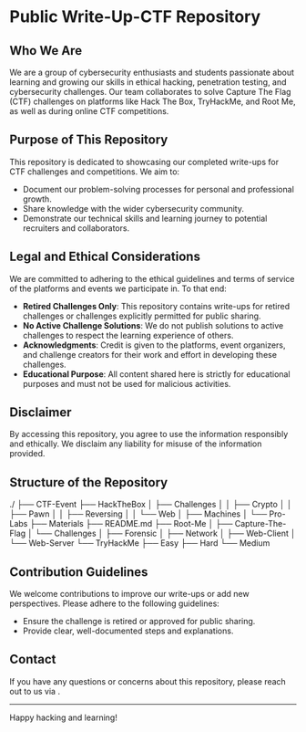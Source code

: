 # Public Write-Up-CTF Repository

## Who We Are
We are a group of cybersecurity enthusiasts and students passionate about learning and growing our skills in ethical hacking, penetration testing, and cybersecurity challenges. Our team collaborates to solve Capture The Flag (CTF) challenges on platforms like Hack The Box, TryHackMe, and Root Me, as well as during online CTF competitions.

## Purpose of This Repository
This repository is dedicated to showcasing our completed write-ups for CTF challenges and competitions. We aim to:
- Document our problem-solving processes for personal and professional growth.
- Share knowledge with the wider cybersecurity community.
- Demonstrate our technical skills and learning journey to potential recruiters and collaborators.

## Legal and Ethical Considerations
We are committed to adhering to the ethical guidelines and terms of service of the platforms and events we participate in. To that end:
- **Retired Challenges Only**: This repository contains write-ups for retired challenges or challenges explicitly permitted for public sharing.
- **No Active Challenge Solutions**: We do not publish solutions to active challenges to respect the learning experience of others.
- **Acknowledgments**: Credit is given to the platforms, event organizers, and challenge creators for their work and effort in developing these challenges.
- **Educational Purpose**: All content shared here is strictly for educational purposes and must not be used for malicious activities.

## Disclaimer
By accessing this repository, you agree to use the information responsibly and ethically. We disclaim any liability for misuse of the information provided.

## Structure of the Repository
./
├── CTF-Event
├── HackTheBox
│   ├── Challenges
│   │   ├── Crypto
│   │   ├── Pawn
│   │   ├── Reversing
│   │   └── Web
│   ├── Machines
│   └── Pro-Labs
├── Materials
├── README.md
├── Root-Me
│   ├── Capture-The-Flag
│   └── Challenges
│       ├── Forensic
│       ├── Network
│       ├── Web-Client
│       └── Web-Server
└── TryHackMe
    ├── Easy
    ├── Hard
    └── Medium
  
## Contribution Guidelines
We welcome contributions to improve our write-ups or add new perspectives. Please adhere to the following guidelines:
- Ensure the challenge is retired or approved for public sharing.
- Provide clear, well-documented steps and explanations.

## Contact
If you have any questions or concerns about this repository, please reach out to us via .

---
Happy hacking and learning!
